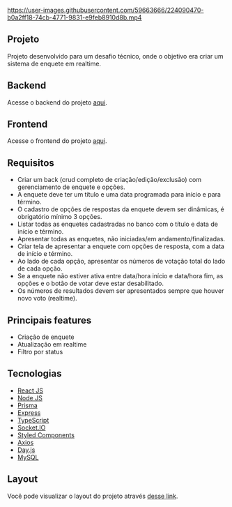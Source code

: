 https://user-images.githubusercontent.com/59663666/224090470-b0a2ff18-74cb-4771-9831-e9feb8910d8b.mp4

## Projeto
Projeto desenvolvido para um desafio técnico, onde o objetivo era criar um sistema de enquete em realtime.

## Backend
Acesse o backend do projeto [aqui](https://github.com/d3vlopes/challenge-SIGNOWEB-backend).

## Frontend
Acesse o frontend do projeto [aqui](https://github.com/d3vlopes/challenge-SIGNOWEB-frontend).

## Requisitos
- Criar um back (crud completo de criação/edição/exclusão) com gerenciamento de enquete e opções.
- A enquete deve ter um título e uma data programada para início e para término.
- O cadastro de opções de respostas da enquete devem ser dinâmicas, é obrigatório mínimo 3 opções.
- Listar todas as enquetes cadastradas no banco com o título e data de início e término.
- Apresentar todas as enquetes, não iniciadas/em andamento/finalizadas.
- Criar tela de apresentar a enquete com opções de resposta, com a data de início e término.
- Ao lado de cada opção, apresentar os números de votação total do lado de cada opção.
- Se a enquete não estiver ativa entre data/hora início e data/hora fim, as opções e o botão de votar deve estar desabilitado.
- Os números de resultados devem ser apresentados sempre que houver novo voto (realtime).

## Principais features
- Criação de enquete
- Atualização em realtime
- Filtro por status

## Tecnologias

- [React JS](https://pt-br.reactjs.org/)
- [Node JS](https://nodejs.org/en/)
- [Prisma](https://www.prisma.io/)
- [Express](https://expressjs.com/)
- [TypeScript](https://www.typescriptlang.org/)
- [Socket.IO](https://socket.io/)
- [Styled Components](https://styled-components.com/)
- [Axios](https://axios-http.com)
- [Day.js](https://day.js.org/)
- [MySQL](https://www.mysql.com/)

## Layout
Você pode visualizar o layout do projeto através [desse link](https://www.figma.com/file/YhyBk0ZxfknXL2D2w0JO3S/My-Poll?node-id=66%3A38).


